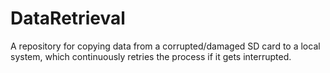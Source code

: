 # DataRetrieval
A repository for copying data from a corrupted/damaged SD card to a local system, which continuously retries the process if it gets interrupted.
